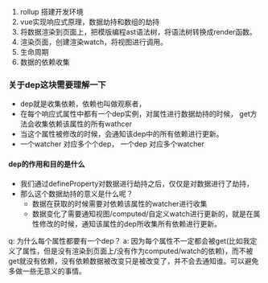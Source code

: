 1. rollup 搭建开发环境
2. vue实现响应式原理，数据劫持和数组的劫持
3. 将数据渲染到页面上，把模版编程ast语法树，将语法树转换成render函数。
4. 渲染页面，创建渲染watch，将视图进行调用。
5. 生命周期
6. 数据的依赖收集

### 关于dep这块需要理解一下
- dep就是收集依赖，依赖也叫做观察者，
- 在每个响应式属性中都有一个dep实例，对属性进行数据劫持的时候， get方法会收集依赖该属性的所有wathcer
- 当这个属性被修改的时候，会通知该dep中的所有依赖进行更新。
- 一个watcher 对应多个个dep， 一个dep 对应多个watcher

#### dep的作用和目的是什么 
  - 我们通过defineProperty对数据进行劫持之后，仅仅是对数据进行了劫持，
  - 那么这个数据劫持的意义是什么呢？
    - 数据在获取的时候需要对依赖该属性的watcher进行收集
    - 数据变化了需要通知视图/computed/自定义watch进行更新的，就是在属性修改的时候，通知该属性的dep所收集所有依赖进行更新。
    
q: 为什么每个属性都要有一个dep？
a: 因为每个属性不一定都会被get(比如我定义了属性，但是没有渲染到页面上/没有作为computed/watch的依赖)，而不被get就没有依赖，没有依赖数据被改变只是被改变了，并不会去通知谁。可以避免 多做一些无意义的事情。
